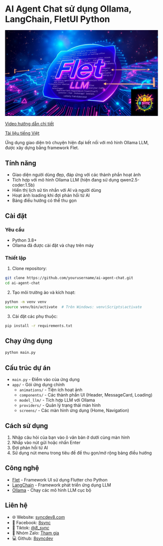 # AI Agent Chat sử dụng Ollama, LangChain, FletUI Python

![](./docs/imgs/bg.png)

[Video hướng dẫn chi tiết](https://youtu.be/vW4WP8lEE7g)

[Tài liệu tiếng Việt](#ai-agent-chat-vi)

Ứng dụng giao diện trò chuyện hiện đại kết nối với mô hình Ollama LLM, được xây dựng bằng framework Flet.

## Tính năng

- Giao diện người dùng đẹp, đáp ứng với các thành phần hoạt ảnh
- Tích hợp với mô hình Ollama LLM (hiện đang sử dụng qwen2.5-coder:1.5b)
- Hiển thị lịch sử tin nhắn với AI và người dùng
- Hoạt ảnh loading khi đợi phản hồi từ AI
- Bảng điều hướng có thể thu gọn

## Cài đặt

### Yêu cầu

- Python 3.8+
- Ollama đã được cài đặt và chạy trên máy

### Thiết lập

1. Clone repository:
```bash
git clone https://github.com/yourusername/ai-agent-chat.git
cd ai-agent-chat
```

2. Tạo môi trường ảo và kích hoạt:
```bash
python -m venv venv
source venv/bin/activate  # Trên Windows: venv\Scripts\activate
```

3. Cài đặt các phụ thuộc:
```bash
pip install -r requirements.txt
```

## Chạy ứng dụng

```bash
python main.py
```

## Cấu trúc dự án

- `main.py` - Điểm vào của ứng dụng
- `app/` - Gói ứng dụng chính
  - `animations/` - Tiện ích hoạt ảnh
  - `components/` - Các thành phần UI (Header, MessageCard, Loading)
  - `model_llm/` - Tích hợp LLM với Ollama
  - `providers/` - Quản lý trạng thái màn hình
  - `screens/` - Các màn hình ứng dụng (Home, Navigation)

## Cách sử dụng

1. Nhập câu hỏi của bạn vào ô văn bản ở dưới cùng màn hình
2. Nhấp vào nút gửi hoặc nhấn Enter
3. Đợi phản hồi từ AI
4. Sử dụng nút menu trong tiêu đề để thu gọn/mở rộng bảng điều hướng

## Công nghệ

- [Flet](https://flet.dev/) - Framework UI sử dụng Flutter cho Python
- [LangChain](https://www.langchain.com/) - Framework phát triển ứng dụng LLM
- [Ollama](https://ollama.ai/) - Chạy các mô hình LLM cục bộ

## Liên hệ

- 🌐 Website: [syncdev8.com](https://syncdev8.com)
- 📱 Facebook: [8sync](https://www.facebook.com/8sync)
- 🎵 Tiktok: [@_8_sync_](https://www.tiktok.com/@_8_sync_)
- 💬 Nhóm Zalo: [Tham gia](https://zalo.me/g/mitxdi486)
- 💻 Github: [8syncdev](https://github.com/8syncdev)
